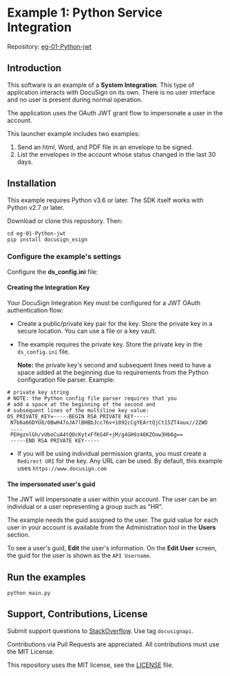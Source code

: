 # Example 1: Python Service Integration

Repository: [eg-01-Python-jwt](https://github.com/docusign/eg-01-Python-jwt)

<!--
## Articles and Screencasts

* Guide: Using OAuth JWT flow with DocuSign.
* Screencast: Using OAuth JWT flow with DocuSign.
* Guide: Sending an envelope with the Node.JS SDK.
* Screencast: Sending an example with Node.JS SDK.
-->

## Introduction

This software is an example of a **System Integration**.
This type of application interacts with DocuSign on its
own. There is no user interface and no user is present
during normal operation.

The application uses the OAuth JWT grant flow to impersonate
a user in the account.

This launcher example includes two examples:
1. Send an html, Word, and PDF file in an envelope to be signed.
1. List the envelopes in the account whose status 
   changed in the last 30 days.

## Installation

This example requires Python v3.6 or later.
The SDK itself works with Python v2.7 or later.

Download or clone this repository. Then:

````
cd eg-01-Python-jwt
pip install docusign_esign
````

### Configure the example's settings

Configure the **ds_config.ini** file:

#### Creating the Integration Key
Your DocuSign Integration Key must be configured for a JWT OAuth authentication flow:
* Create a public/private key pair for the key. Store the private key
  in a secure location. You can use a file or a key vault.
* The example requires the private key. Store the private key in the
  `ds_config.ini` file.
    
  **Note:** the private key's second and subsequent
  lines need to have a space added at the beginning due
  to requirements from the Python configuration file
  parser. Example:
   
````
# private key string
# NOTE: the Python config file parser requires that you 
# add a space at the beginning of the second and
# subsequent lines of the multiline key value:  
DS_PRIVATE_KEY=-----BEGIN RSA PRIVATE KEY-----
 N7b6a66DYU8/0BwH47oJA7lBHBbJcc76v+1892cCgYEArtQjCt15ZT4aux//2ZWD
 ....
 PEHgznlGh/vUboCuA4tQOcKytxFfKG4F+jM/g4GH9z46KZOow3Hb6g==
 -----END RSA PRIVATE KEY-----
````   

* If you will be using individual permission grants, you must create a
  `Redirect URI` for the key. Any URL can be used. By default, this
  example uses `https://www.docusign.com`


#### The impersonated user's guid
The JWT will impersonate a user within your account. The user can be
an individual or a user representing a group such as "HR".

The example needs the guid assigned to the user.
The guid value for each user in your account is available from
the Administration tool in the **Users** section.

To see a user's guid, **Edit** the user's information.
On the **Edit User** screen, the guid for the user is shown as
the `API Username`.

## Run the examples

````
python main.py
````

## Support, Contributions, License

Submit support questions to [StackOverflow](https://stackoverflow.com). Use tag `docusignapi`.

Contributions via Pull Requests are appreciated.
All contributions must use the MIT License.

This repository uses the MIT license, see the
[LICENSE](https://github.com/docusign/eg-01-Python-jwt/blob/master/LICENSE) file.
